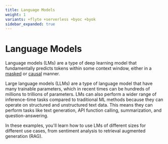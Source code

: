 ```yaml
---
title: Language Models
weight: 1
variants: +flyte +serverless +byoc +byok
sidebar_expanded: true
---
```


# Language Models

Language models (LMs) are a type of deep learning model that fundamentally predicts
tokens within some context window, either in a [masked](https://huggingface.co/docs/transformers/main/en/tasks/masked_language_modeling) or
[causal](https://huggingface.co/docs/transformers/en/tasks/language_modeling) manner.

Large language models (LLMs) are a type of language model that have many trainable
parameters, which in recent times can be hundreds of millions to trillions of parameters.
LMs can also perform a wider range of inference-time tasks compared to traditional
ML methods because they can operate on structured and unstructured text data. This
means they can perform tasks like text generation, API function calling,
summarization, and question-answering.

In these examples, you'll learn how to use LMs of different sizes for different
use cases, from sentiment analysis to retrieval augmented generation (RAG).
